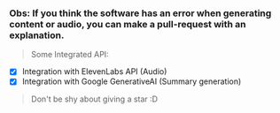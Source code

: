 ### Obs: If you think the software has an error when generating content or audio, you can make a pull-request with an explanation.
> Some Integrated API:
- [x] Integration with ElevenLabs API (Audio)
- [x] Integration with Google GenerativeAI (Summary generation)
> Don't be shy about giving a star :D
